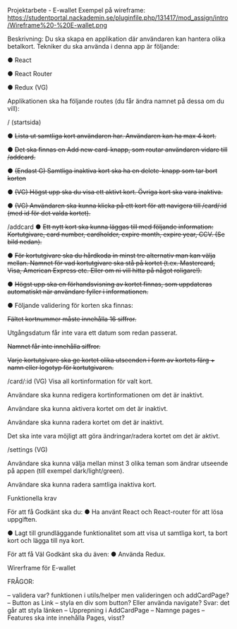 Projektarbete - E-wallet
Exempel på wireframe: https://studentportal.nackademin.se/pluginfile.php/131417/mod_assign/intro/Wireframe%20-%20E-wallet.png

Beskrivning: Du ska skapa en applikation där användaren kan hantera olika betalkort. Tekniker du ska använda i denna app är följande:

● React

● React Router

● Redux (VG)

Applikationen ska ha följande routes (du får ändra namnet på dessa om du vill):

/ (startsida)

● ~~Lista ut samtliga kort användaren har. Användaren kan ha max 4 kort.~~

● ~~Det ska finnas en Add new card-knapp, som routar användaren vidare till /addcard.~~

● ~~(Endast G) Samtliga inaktiva kort ska ha en delete-knapp som tar bort korten~~

● ~~(VG) Högst upp ska du visa ett aktivt kort. Övriga kort ska vara inaktiva.~~

● ~~(VG) Användaren ska kunna klicka på ett kort för att navigera till /card/:id (med id för det valda kortet).~~

/addcard
● ~~Ett nytt kort ska kunna läggas till med följande information: Kortutgivare, card number, cardholder, expire month, expire year, CCV. (Se bild nedan).~~

● ~~För kortutgivare ska du hårdkoda in minst tre alternativ man kan välja mellan. Namnet för vad kortutgivare ska stå på kortet (t.ex. Mastercard, Visa, American Express etc. Eller om ni vill hitta på något roligare!).~~

● ~~Högst upp ska en förhandsvisning av kortet finnas, som uppdateras automatiskt när användare fyller i informationen.~~

● Följande validering för korten ska finnas:

~~Fältet kortnummer måste innehålla 16 siffror.~~

Utgångsdatum får inte vara ett datum som redan passerat.

~~Namnet får inte innehålla siffror.~~

~~Varje kortutgivare ska ge kortet olika utseenden i form av kortets färg + namn eller logotyp för kortutgivaren.~~

/card/:id (VG)
Visa all kortinformation för valt kort.

Användare ska kunna redigera kortinformationen om det är inaktivt.

Användare ska kunna aktivera kortet om det är inaktivt.

Användare ska kunna radera kortet om det är inaktivt.

Det ska inte vara möjligt att göra ändringar/radera kortet om det är aktivt.

/settings (VG)

Användare ska kunna välja mellan minst 3 olika teman som ändrar utseende på appen (till exempel dark/light/green).

Användare ska kunna radera samtliga inaktiva kort.

Funktionella krav

För att få Godkänt ska du:
● Ha använt React och React-router för att lösa uppgiften.

● Lagt till grundläggande funktionalitet som att visa ut samtliga kort, ta bort kort och lägga till nya kort.

För att få Väl Godkänt ska du även:
● Använda Redux.

Wirerframe för E-wallet

FRÅGOR:

– validera var? funktionen i utils/helper men valideringen och addCardPage?
– Button as Link – styla en div som button? Eller använda navigate? Svar: det går att styla länken
– Upprepning i AddCardPage
– Namnge pages
– Features ska inte innehålla Pages, visst?
